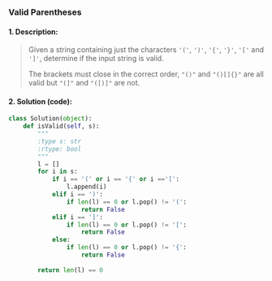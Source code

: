 ### Valid Parentheses

#### 1. Description:

> Given a string containing just the characters `'('`, `')'`, `'{'`, `'}'`, `'['` and `']'`, determine if the input string is valid.
>
> The brackets must close in the correct order, `"()"` and `"()[]{}"` are all valid but `"(]"` and `"([)]"` are not.

#### 2. Solution (code):
```python
class Solution(object):
    def isValid(self, s):
        """
        :type s: str
        :rtype: bool
        """
        l = []
        for i in s:
            if i == '(' or i == '{' or i =='[':
                l.append(i)
            elif i == ')':
                if len(l) == 0 or l.pop() != '(':
                    return False
            elif i == ']':
                if len(l) == 0 or l.pop() != '[':
                    return False
            else:
                if len(l) == 0 or l.pop() != '{':
                    return False
        
        return len(l) == 0
```